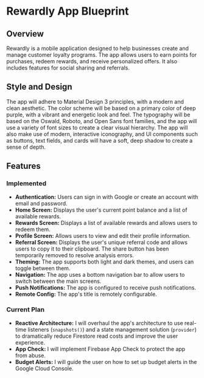 # Rewardly App Blueprint

## Overview

Rewardly is a mobile application designed to help businesses create and manage customer loyalty programs. The app allows users to earn points for purchases, redeem rewards, and receive personalized offers. It also includes features for social sharing and referrals.

## Style and Design

The app will adhere to Material Design 3 principles, with a modern and clean aesthetic. The color scheme will be based on a primary color of deep purple, with a vibrant and energetic look and feel. The typography will be based on the Oswald, Roboto, and Open Sans font families, and the app will use a variety of font sizes to create a clear visual hierarchy. The app will also make use of modern, interactive iconography, and UI components such as buttons, text fields, and cards will have a soft, deep shadow to create a sense of depth.

## Features

### Implemented

*   **Authentication:** Users can sign in with Google or create an account with email and password.
*   **Home Screen:** Displays the user's current point balance and a list of available rewards.
*   **Rewards Screen:** Displays a list of available rewards and allows users to redeem them.
*   **Profile Screen:** Allows users to view and edit their profile information.
*   **Referral Screen:** Displays the user's unique referral code and allows users to copy it to their clipboard. The share button has been temporarily removed to resolve analysis errors.
*   **Theming:** The app supports both light and dark themes, and users can toggle between them.
*   **Navigation:** The app uses a bottom navigation bar to allow users to switch between the main screens.
*   **Push Notifications:** The app is configured to receive push notifications.
*   **Remote Config:** The app's title is remotely configurable.

### Current Plan

*   **Reactive Architecture:** I will overhaul the app's architecture to use real-time listeners (`snapshots()`) and a state management solution (`provider`) to dramatically reduce Firestore read costs and improve the user experience.
*   **App Check:** I will implement Firebase App Check to protect the app from abuse.
*   **Budget Alerts:** I will guide the user on how to set up budget alerts in the Google Cloud Console.
